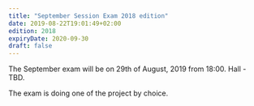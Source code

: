 ```yaml
---
title: "September Session Exam 2018 edition"
date: 2019-08-22T19:01:49+02:00
edition: 2018
expiryDate: 2020-09-30
draft: false
---
```


The September exam will be on 29th of August, 2019 from 18:00. Hall - TBD.

The exam is doing one of the project by choice.

